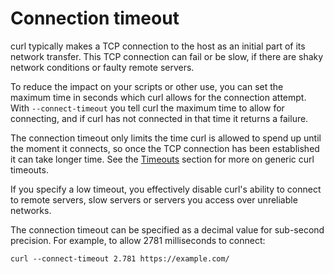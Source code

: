 # Connection timeout

curl typically makes a TCP connection to the host as an initial part of its
network transfer. This TCP connection can fail or be slow, if there are shaky
network conditions or faulty remote servers.

To reduce the impact on your scripts or other use, you can set the maximum
time in seconds which curl allows for the connection attempt. With
`--connect-timeout` you tell curl the maximum time to allow for connecting,
and if curl has not connected in that time it returns a failure.

The connection timeout only limits the time curl is allowed to spend up until
the moment it connects, so once the TCP connection has been established it can
take longer time. See the [Timeouts](../timeouts.md) section for more on
generic curl timeouts.

If you specify a low timeout, you effectively disable curl's ability to
connect to remote servers, slow servers or servers you access over unreliable
networks.

The connection timeout can be specified as a decimal value for sub-second
precision. For example, to allow 2781 milliseconds to connect:

    curl --connect-timeout 2.781 https://example.com/

